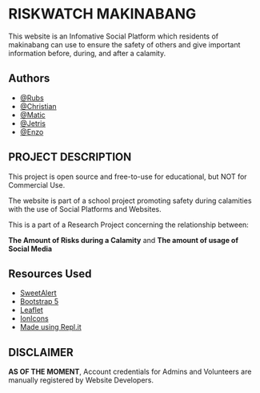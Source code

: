 # RISKWATCH MAKINABANG

This website is an Infomative Social Platform which residents of makinabang can use to ensure the safety of others and give important information before, during, and after a calamity.

## Authors

- [@Rubs](https://www.github.com/J4YM)
- [@Christian](https://www.github.com/Christian13th)
- [@Matic](https://www.github.com/MBGA04)
- [@Jetris](https://www.github.com/VinceJetris)
- [@Enzo](https://www.github.com/MowZarrela)

## PROJECT DESCRIPTION

This project is open source and free-to-use for educational, but NOT for Commercial Use. 

The website is part of a school project promoting safety during calamities with the use of Social Platforms and Websites.

This is a part of a Research Project concerning the relationship between:

**The Amount of Risks during a Calamity** and **The amount of usage of Social Media**
## Resources Used

 - [SweetAlert](https://sweetalert2.github.io/)
 - [Bootstrap 5](https://getbootstrap.com/)
 - [Leaflet](https://leafletjs.com/)
 - [IonIcons](https://ionic.io/ionicons)
 - [Made using Repl.it](https://replit.com/)


## DISCLAIMER

**AS OF THE MOMENT**, Account credentials for Admins and Volunteers are manually registered by Website Developers.
